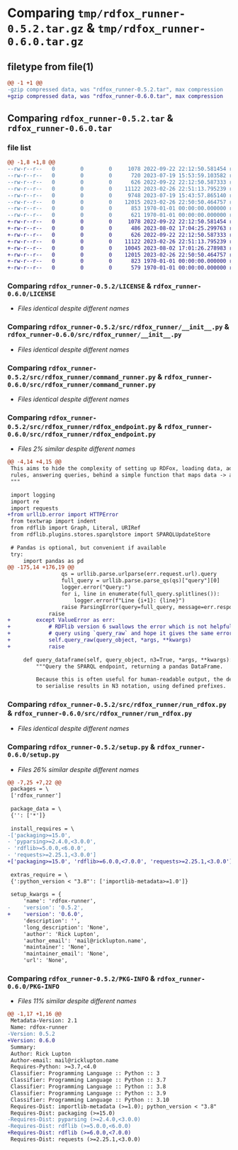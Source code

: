 # Comparing `tmp/rdfox_runner-0.5.2.tar.gz` & `tmp/rdfox_runner-0.6.0.tar.gz`

## filetype from file(1)

```diff
@@ -1 +1 @@
-gzip compressed data, was "rdfox_runner-0.5.2.tar", max compression
+gzip compressed data, was "rdfox_runner-0.6.0.tar", max compression
```

## Comparing `rdfox_runner-0.5.2.tar` & `rdfox_runner-0.6.0.tar`

### file list

```diff
@@ -1,8 +1,8 @@
--rw-r--r--   0        0        0     1078 2022-09-22 22:12:50.581454 rdfox_runner-0.5.2/LICENSE
--rw-r--r--   0        0        0      720 2023-07-19 15:53:59.103582 rdfox_runner-0.5.2/pyproject.toml
--rw-r--r--   0        0        0      626 2022-09-22 22:12:50.587333 rdfox_runner-0.5.2/src/rdfox_runner/__init__.py
--rw-r--r--   0        0        0    11122 2023-02-26 22:51:13.795239 rdfox_runner-0.5.2/src/rdfox_runner/command_runner.py
--rw-r--r--   0        0        0     9748 2023-07-19 15:43:57.865140 rdfox_runner-0.5.2/src/rdfox_runner/rdfox_endpoint.py
--rw-r--r--   0        0        0    12015 2023-02-26 22:50:50.464757 rdfox_runner-0.5.2/src/rdfox_runner/run_rdfox.py
--rw-r--r--   0        0        0      853 1970-01-01 00:00:00.000000 rdfox_runner-0.5.2/setup.py
--rw-r--r--   0        0        0      621 1970-01-01 00:00:00.000000 rdfox_runner-0.5.2/PKG-INFO
+-rw-r--r--   0        0        0     1078 2022-09-22 22:12:50.581454 rdfox_runner-0.6.0/LICENSE
+-rw-r--r--   0        0        0      486 2023-08-02 17:04:25.299763 rdfox_runner-0.6.0/pyproject.toml
+-rw-r--r--   0        0        0      626 2022-09-22 22:12:50.587333 rdfox_runner-0.6.0/src/rdfox_runner/__init__.py
+-rw-r--r--   0        0        0    11122 2023-02-26 22:51:13.795239 rdfox_runner-0.6.0/src/rdfox_runner/command_runner.py
+-rw-r--r--   0        0        0    10045 2023-08-02 17:01:26.278983 rdfox_runner-0.6.0/src/rdfox_runner/rdfox_endpoint.py
+-rw-r--r--   0        0        0    12015 2023-02-26 22:50:50.464757 rdfox_runner-0.6.0/src/rdfox_runner/run_rdfox.py
+-rw-r--r--   0        0        0      823 1970-01-01 00:00:00.000000 rdfox_runner-0.6.0/setup.py
+-rw-r--r--   0        0        0      579 1970-01-01 00:00:00.000000 rdfox_runner-0.6.0/PKG-INFO
```

### Comparing `rdfox_runner-0.5.2/LICENSE` & `rdfox_runner-0.6.0/LICENSE`

 * *Files identical despite different names*

### Comparing `rdfox_runner-0.5.2/src/rdfox_runner/__init__.py` & `rdfox_runner-0.6.0/src/rdfox_runner/__init__.py`

 * *Files identical despite different names*

### Comparing `rdfox_runner-0.5.2/src/rdfox_runner/command_runner.py` & `rdfox_runner-0.6.0/src/rdfox_runner/command_runner.py`

 * *Files identical despite different names*

### Comparing `rdfox_runner-0.5.2/src/rdfox_runner/rdfox_endpoint.py` & `rdfox_runner-0.6.0/src/rdfox_runner/rdfox_endpoint.py`

 * *Files 2% similar despite different names*

```diff
@@ -4,14 +4,15 @@
 This aims to hide the complexity of setting up RDFox, loading data, adding
 rules, answering queries, behind a simple function that maps data -> answers.
 """
 
 import logging
 import re
 import requests
+from urllib.error import HTTPError
 from textwrap import indent
 from rdflib import Graph, Literal, URIRef
 from rdflib.plugins.stores.sparqlstore import SPARQLUpdateStore
 
 # Pandas is optional, but convenient if available
 try:
     import pandas as pd
@@ -175,14 +176,19 @@
                 qs = urllib.parse.urlparse(err.request.url).query
                 full_query = urllib.parse.parse_qs(qs)["query"][0]
                 logger.error("Query:")
                 for i, line in enumerate(full_query.splitlines()):
                     logger.error(f"Line {i+1}: {line}")
                 raise ParsingError(query=full_query, message=err.response.text)
             raise
+        except ValueError as err:
+            # RDFlib version 6 swallows the error which is not helpful. Run the
+            # query using `query_raw` and hope it gives the same error.
+            self.query_raw(query_object, *args, **kwargs)
+            raise
 
     def query_dataframe(self, query_object, n3=True, *args, **kwargs):
         """Query the SPARQL endpoint, returning a pandas DataFrame.
 
         Because this is often useful for human-readable output, the default is
         to serialise results in N3 notation, using defined prefixes.
```

### Comparing `rdfox_runner-0.5.2/src/rdfox_runner/run_rdfox.py` & `rdfox_runner-0.6.0/src/rdfox_runner/run_rdfox.py`

 * *Files identical despite different names*

### Comparing `rdfox_runner-0.5.2/setup.py` & `rdfox_runner-0.6.0/setup.py`

 * *Files 26% similar despite different names*

```diff
@@ -7,25 +7,22 @@
 packages = \
 ['rdfox_runner']
 
 package_data = \
 {'': ['*']}
 
 install_requires = \
-['packaging>=15.0',
- 'pyparsing>=2.4.0,<3.0.0',
- 'rdflib>=5.0.0,<6.0.0',
- 'requests>=2.25.1,<3.0.0']
+['packaging>=15.0', 'rdflib>=6.0.0,<7.0.0', 'requests>=2.25.1,<3.0.0']
 
 extras_require = \
 {':python_version < "3.8"': ['importlib-metadata>=1.0']}
 
 setup_kwargs = {
     'name': 'rdfox-runner',
-    'version': '0.5.2',
+    'version': '0.6.0',
     'description': '',
     'long_description': 'None',
     'author': 'Rick Lupton',
     'author_email': 'mail@ricklupton.name',
     'maintainer': 'None',
     'maintainer_email': 'None',
     'url': 'None',
```

### Comparing `rdfox_runner-0.5.2/PKG-INFO` & `rdfox_runner-0.6.0/PKG-INFO`

 * *Files 11% similar despite different names*

```diff
@@ -1,17 +1,16 @@
 Metadata-Version: 2.1
 Name: rdfox-runner
-Version: 0.5.2
+Version: 0.6.0
 Summary: 
 Author: Rick Lupton
 Author-email: mail@ricklupton.name
 Requires-Python: >=3.7,<4.0
 Classifier: Programming Language :: Python :: 3
 Classifier: Programming Language :: Python :: 3.7
 Classifier: Programming Language :: Python :: 3.8
 Classifier: Programming Language :: Python :: 3.9
 Classifier: Programming Language :: Python :: 3.10
 Requires-Dist: importlib-metadata (>=1.0); python_version < "3.8"
 Requires-Dist: packaging (>=15.0)
-Requires-Dist: pyparsing (>=2.4.0,<3.0.0)
-Requires-Dist: rdflib (>=5.0.0,<6.0.0)
+Requires-Dist: rdflib (>=6.0.0,<7.0.0)
 Requires-Dist: requests (>=2.25.1,<3.0.0)
```

